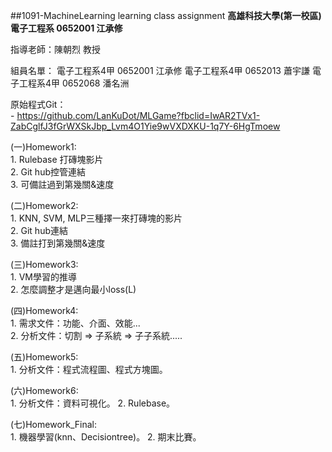 ##1091-MachineLearning learning class assignment
**高雄科技大學(第一校區) 電子工程系 0652001 江承修**

指導老師：陳朝烈 教授

組員名單：
電子工程系4甲 0652001 江承修
電子工程系4甲 0652013 蕭宇謙
電子工程系4甲 0652068 潘名洲


原始程式Git：  
    - https://github.com/LanKuDot/MLGame?fbclid=IwAR2TVx1-ZabCglfJ3fGrWXSkJbp_Lvm4O1Yie9wVXDXKU-1q7Y-6HgTmoew


(一)Homework1:  
    1. Rulebase 打磚塊影片  
    2. Git hub控管連結  
    3. 可備註過到第幾關&速度  
  
(二)Homework2:  
    1. KNN, SVM, MLP三種擇一來打磚塊的影片  
    2. Git hub連結  
    3. 備註打到第幾關&速度  

(三)Homework3:  
    1. VM學習的推導  
    2. 怎麼調整才是邁向最小loss(L)  

(四)Homework4:   
    1. 需求文件：功能、介面、效能...  
    2. 分析文件：切割 => 子系統 => 子子系統.....  

(五)Homework5:   
    1. 分析文件：程式流程圖、程式方塊圖。

(六)Homework6:   
    1. 分析文件：資料可視化。
    2. Rulebase。

(七)Homework_Final:   
    1. 機器學習(knn、Decisiontree)。
    2. 期末比賽。